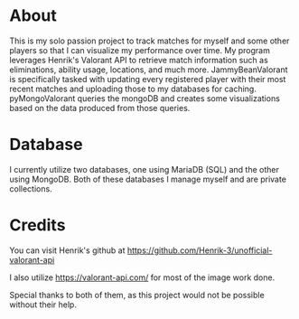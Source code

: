 # About

This is my solo passion project to track matches for myself and some other players so that I can visualize my performance over time. 
My program leverages Henrik's Valorant API to retrieve match information such as eliminations, ability usage, locations, and much more. 
JammyBeanValorant is specifically tasked with updating every registered player with their most recent matches and uploading those to my databases for caching. 
pyMongoValorant queries the mongoDB and creates some visualizations based on the data produced from those queries. 

# Database

I currently utilize two databases, one using MariaDB (SQL) and the other using MongoDB. Both of these databases I manage myself and are private collections. 

# Credits

You can visit Henrik's github at https://github.com/Henrik-3/unofficial-valorant-api

I also utilize https://valorant-api.com/ for most of the image work done. 

Special thanks to both of them, as this project would not be possible without their help. 
